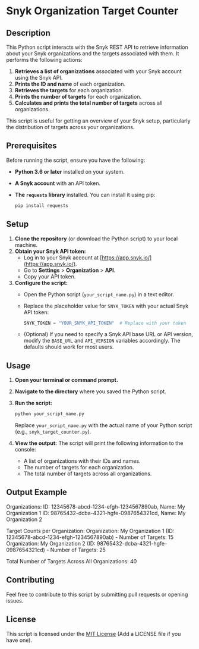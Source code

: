 # Snyk Organization Target Counter

## Description

This Python script interacts with the Snyk REST API to retrieve information about your Snyk organizations and the targets associated with them. It performs the following actions:

1.  **Retrieves a list of organizations** associated with your Snyk account using the Snyk API.
2.  **Prints the ID and name** of each organization.
3.  **Retrieves the targets** for each organization.
4.  **Prints the number of targets** for each organization.
5.  **Calculates and prints the total number of targets** across all organizations.

This script is useful for getting an overview of your Snyk setup, particularly the distribution of targets across your organizations.

## Prerequisites

Before running the script, ensure you have the following:

* **Python 3.6 or later** installed on your system.
* **A Snyk account** with an API token.
* **The `requests` library** installed. You can install it using pip:

    ```bash
    pip install requests
    ```

## Setup

1.  **Clone the repository** (or download the Python script) to your local machine.
2.  **Obtain your Snyk API token:**
    * Log in to your Snyk account at [https://app.snyk.io/](https://app.snyk.io/).
    * Go to **Settings** \> **Organization** \> **API**.
    * Copy your API token.
3.  **Configure the script:**
    * Open the Python script (`your_script_name.py`) in a text editor.
    * Replace the placeholder value for `SNYK_TOKEN` with your actual Snyk API token:

        ```python
        SNYK_TOKEN = "YOUR_SNYK_API_TOKEN"  # Replace with your token
        ```
    * (Optional) If you need to specify a Snyk API base URL or API version, modify the `BASE_URL` and `API_VERSION` variables accordingly.  The defaults should work for most users.

## Usage

1.  **Open your terminal or command prompt.**
2.  **Navigate to the directory** where you saved the Python script.
3.  **Run the script:**

    ```bash
    python your_script_name.py
    ```

    Replace `your_script_name.py` with the actual name of your Python script (e.g., `snyk_target_counter.py`).

4.  **View the output:** The script will print the following information to the console:

    * A list of organizations with their IDs and names.
    * The number of targets for each organization.
    * The total number of targets across all organizations.

## Output Example


Organizations:
ID: 12345678-abcd-1234-efgh-1234567890ab, Name: My Organization 1
ID: 98765432-dcba-4321-hgfe-0987654321cd, Name: My Organization 2

Target Counts per Organization:
Organization: My Organization 1 (ID: 12345678-abcd-1234-efgh-1234567890ab) - Number of Targets: 15
Organization: My Organization 2 (ID: 98765432-dcba-4321-hgfe-0987654321cd) - Number of Targets: 25

Total Number of Targets Across All Organizations: 40


## Contributing

Feel free to contribute to this script by submitting pull requests or opening issues.

## License

This script is licensed under the [MIT License](LICENSE) (Add a LICENSE file if you have one).
